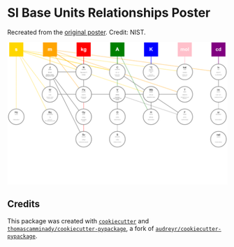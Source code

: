 # SI Base Units Relationships Poster

Recreated from the [original poster](https://nvlpubs.nist.gov/nistpubs/SpecialPublications/NIST.SP.1247.pdf). Credit: NIST.

![Units](notebooks/chart.png)

## Credits

This package was created with [`cookiecutter`](https://github.com/audreyr/cookiecutter) and [`thomascamminady/cookiecutter-pypackage`](https://github.com/thomascamminady/cookiecutter-pypackage), a fork of [`audreyr/cookiecutter-pypackage`](https://github.com/audreyr/cookiecutter-pypackage).
